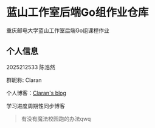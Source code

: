 # 蓝山工作室后端Go组作业仓库

重庆邮电大学蓝山工作室后端Go组课程作业

## 个人信息

2025212533 陈浩然

群昵称: Claran

个人博客：[Claran's blog](http://www.claran-blog.work)

学习进度周期性同步博客

> 有没有魔法校园跑的办法qwq